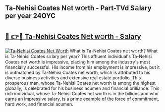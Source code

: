 ## Ta-Nehisi Coates N𝚎t w𝚘rth - Part-TVd S𝚊lary per year 24OYC

# <h2><a href="http://gc597xf.nevu.top/?p=Ta-Nehisi+Coates">🔗 👉🔴 Ta-Nehisi Coates N𝚎t w𝚘rth - S𝚊lary</a></h2>

[![Ta-Nehisi Coates N𝚎t W𝚘rth](https://i.imgur.com/Oavwk0R.jpeg)](http://gc597xf.nevu.top/?p=Ta-Nehisi+Coates)
What is Ta-Nehisi Coates n𝚎t w𝚘rth? What is Ta-Nehisi Coates s𝚊lary per year?
This affluent individual's Ta-Nehisi Coates net worth is impressive, placing him among the industry's most financially successful. His income from his employment is impressive, but it is outmatched by Ta-Nehisi Coates net worth, which is attributed to his diverse business activities and extensive real estate portfolio. This prosperous man, whose Ta-Nehisi Coates net worth is among the highest globally, is celebrated for his business acumen and financial brilliance. This rich individual, whose Ta-Nehisi Coates net worth is in the billions and who earns an impressive salary, is a prime example of the force of commitment, hard work, and financial acumen.
